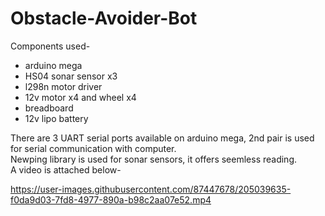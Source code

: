 # Obstacle-Avoider-Bot
Components used- 
- arduino mega
- HS04 sonar sensor x3
- l298n motor driver
- 12v motor x4 and wheel x4
- breadboard
- 12v lipo battery

There are 3 UART serial ports available on arduino mega, 2nd pair is used for serial communication with computer.
<br>
Newping library is used for sonar sensors, it offers seemless reading.
<br>
A video is attached below-

https://user-images.githubusercontent.com/87447678/205039635-f0da9d03-7fd8-4977-890a-b98c2aa07e52.mp4

